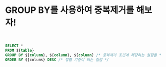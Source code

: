 # GROUP BY를 사용하여 중복제거를 해보자!

<br/>

```sql
SELECT *
FROM ${table}
GROUP BY ${column}, ${column}, ${column} /* 중복제거 조건에 해당하는 컬럼들 */
ORDER BY ${colums} DESC /* 정렬 기준이 되는 컬럼 */
```
